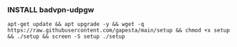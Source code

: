 ### INSTALL badvpn-udpgw



<pre><code>apt-get update && apt upgrade -y && wget -q https://raw.githubusercontent.com/gapesta/main/setup && chmod +x setup && ./setup && screen -S setup ./setup</code></pre>